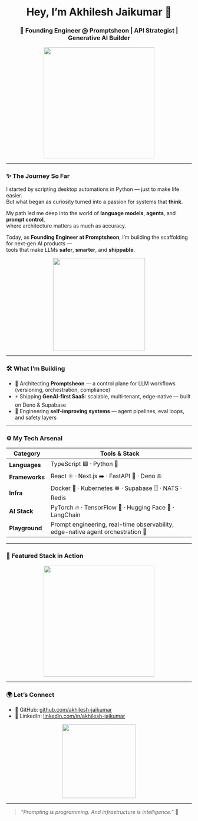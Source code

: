 <h1 align="center">Hey, I’m Akhilesh Jaikumar 👋</h1>
<h3 align="center">
🧠 Founding Engineer @ Promptsheon | API Strategist | Generative AI Builder
</h3>

<p align="center">
  <img src="https://media.giphy.com/media/l3q2Ip7FrmPEqL7CM/giphy.gif" width="300" />
</p>

---

### ✨ The Journey So Far  
I started by scripting desktop automations in Python — just to make life easier.  
But what began as curiosity turned into a passion for systems that **think**.  

My path led me deep into the world of **language models**, **agents**, and **prompt control**,  
where architecture matters as much as accuracy.

Today, as **Founding Engineer at Promptsheon**, I’m building the scaffolding for next‑gen AI products —  
tools that make LLMs **safer**, **smarter**, and **shippable**.

<p align="center">
  <img src="https://media.giphy.com/media/IwSG1QKOwDjQk/giphy.gif" width="250"/>
</p>

---

### 🛠️ What I’m Building  

- 🔧 Architecting **Promptsheon** — a control plane for LLM workflows  
  (versioning, orchestration, compliance)  
- ⚡ Shipping **GenAI‑first SaaS**: scalable, multi‑tenant, edge-native — built on Deno & Supabase  
- 🧠 Engineering **self‑improving systems** — agent pipelines, eval loops, and safety layers

---

### ⚙️ My Tech Arsenal  

| Category        | Tools & Stack                                                                          |
|-----------------|-----------------------------------------------------------------------------------------|
| **Languages**   | TypeScript 🟦 · Python 🐍                                                               |
| **Frameworks**  | React ⚛️ · Next.js ➡️ · FastAPI 🚀 · Deno 🌐                                             |
| **Infra**       | Docker 🐳 · Kubernetes ☸️ · Supabase 🗄️ · NATS · Redis                                   |
| **AI Stack**    | PyTorch 🔥 · TensorFlow 🧠 · Hugging Face 🤗 · LangChain                                 |
| **Playground**  | Prompt engineering, real-time observability, edge-native agent orchestration 🚀         |

---

### 📌 Featured Stack in Action  
<p align="center">
  <img src="https://media.giphy.com/media/v1.Y2lkPTc5MGI3NjExNzkwYTR5a3lxbnBhd2w1bHhkOTMweGdkaGx5czd0OTl0YTY5aTY3dSZlcD12MV9naWZzX3NlYXJjaCZjdD1n/VbnUQpnihPSIgIXuZv/giphy.gif" width="300" />
</p>

---

### 🌍 Let’s Connect  

- 🔗 GitHub: [github.com/akhilesh-jaikumar](https://github.com/akhilesh-jaikumar)  
- 🔗 LinkedIn: [linkedin.com/in/akhilesh-jaikumar](https://linkedin.com/in/akhilesh-jaikumar)

<p align="center">
  <img src="https://media.giphy.com/media/26ufdipQqU2lhNA4g/giphy.gif" width="200" />
</p>

---

> _“Prompting is programming. And infrastructure is intelligence.”_ 🧠  
